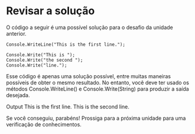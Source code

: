 # Revisar a solução

O código a seguir é uma possível solução para o desafio da unidade anterior.

    Console.WriteLine("This is the first line.");

    Console.Write("This is ");
    Console.Write("the second ");
    Console.Write("line.");

Esse código é apenas uma solução possível, entre muitas maneiras possíveis de obter o mesmo resultado. No entanto, você deve ter usado os métodos Console.WriteLine() e Console.Write(String) para produzir a saída desejada.

Output
    This is the first line.
    This is the second line.

Se você conseguiu, parabéns! Prossiga para a próxima unidade para uma verificação de conhecimentos.